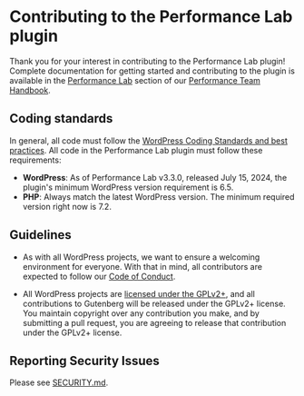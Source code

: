 # Contributing to the Performance Lab plugin

Thank you for your interest in contributing to the Performance Lab plugin! Complete documentation for getting started and contributing to the plugin is available in the [Performance Lab](https://make.wordpress.org/performance/handbook/performance-lab/) section of our [Performance Team Handbook](https://make.wordpress.org/performance/handbook/).

## Coding standards

In general, all code must follow the [WordPress Coding Standards and best practices](https://developer.wordpress.org/coding-standards/). All code in the Performance Lab plugin must follow these requirements:

- **WordPress**: As of Performance Lab v3.3.0, released July 15, 2024, the plugin's minimum WordPress version requirement is 6.5.
- **PHP**: Always match the latest WordPress version. The minimum required version right now is 7.2.


## Guidelines

- As with all WordPress projects, we want to ensure a welcoming environment for everyone. With that in mind, all contributors are expected to follow our [Code of Conduct](https://make.wordpress.org/handbook/community-code-of-conduct/).

- All WordPress projects are [licensed under the GPLv2+](/LICENSE), and all contributions to Gutenberg will be released under the GPLv2+ license. You maintain copyright over any contribution you make, and by submitting a pull request, you are agreeing to release that contribution under the GPLv2+ license.

## Reporting Security Issues

Please see [SECURITY.md](/SECURITY.md).
